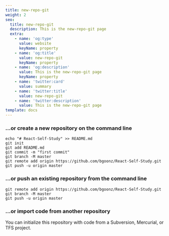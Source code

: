 ```yaml
---
title: new-repo-git
weight: 2
seo:
  title: new-repo-git
  description: This is the new-repo-git page
  extra:
    - name: 'og:type'
      value: website
      keyName: property
    - name: 'og:title'
      value: new-repo-git
      keyName: property
    - name: 'og:description'
      value: This is the new-repo-git page
      keyName: property
    - name: 'twitter:card'
      value: summary
    - name: 'twitter:title'
      value: new-repo-git
    - name: 'twitter:description'
      value: This is the new-repo-git page
template: docs
---
```


### ...or create a new repository on the command line
```
echo "# React-Self-Study" >> README.md
git init
git add README.md
git commit -m "first commit"
git branch -M master
git remote add origin https://github.com/bgoonz/React-Self-Study.git
git push -u origin master
```

### ...or push an existing repository from the command line
```
git remote add origin https://github.com/bgoonz/React-Self-Study.git
git branch -M master
git push -u origin master
```
### ...or import code from another repository

You can initialize this repository with code from a Subversion, Mercurial, or TFS project.
